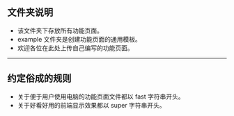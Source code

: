 ## 文件夹说明
- 该文件夹下存放所有功能页面。
- example 文件夹是创建功能页面的通用模板。
- 欢迎各位在此处上传自己编写的功能页面。
---
## 约定俗成的规则
- 关于便于用户使用电脑的功能页面文件都以 fast 字符串开头。
- 关于好看好用的前端显示效果都以 super 字符串开头。
